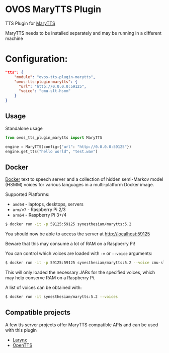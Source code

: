 # OVOS MaryTTS Plugin

TTS Plugin for [MaryTTS](https://github.com/marytts/marytts)

MaryTTS needs to be installed separately and may be running in a different machine


# Configuration:

```json
"tts": {
    "module": "ovos-tts-plugin-marytts",
    "ovos-tts-plugin-marytts": {
      "url": "http://0.0.0.0:59125",
      "voice": "cmu-slt-hsmm"
    }
}
```


## Usage

Standalone usage

```python
from ovos_tts_plugin_marytts import MaryTTS

engine = MaryTTS(config={"url": "http://0.0.0.0:59125"})
engine.get_tts("hello world", "test.wav")
```

## Docker

[Docker](https://github.com/synesthesiam/docker-marytts) text to speech server and a collection of hidden semi-Markov model (HSMM) voices for various languages in a multi-platform Docker image.

Supported Platforms:

* `amd64` - laptops, desktops, servers
* `arm/v7` - Raspberry Pi 2/3
* `arm64` - Raspberry Pi 3+/4

```bash
$ docker run -it -p 59125:59125 synesthesiam/marytts:5.2
```

You should now be able to access the server at [http://localhost:59125](http://localhost:59125)

Beware that this may consume a lot of RAM on a Raspberry Pi!

You can control which voices are loaded with `-v` or `--voice` arguments:

```bash
$ docker run -it -p 59125:59125 synesthesiam/marytts:5.2 --voice cmu-slt-hsmm --voice cmu-rms-hsmm
```

This will only loaded the necessary JARs for the specified voices, which may help conserve RAM on a Raspberry Pi.

A list of voices can be obtained with:

```bash
$ docker run -it synesthesiam/marytts:5.2 --voices
```

## Compatible projects

A few tts server projects offer MaryTTS compatible APIs and can be used with this plugin

- [Larynx](https://github.com/rhasspy/larynx#marytts-compatible-api)
- [OpenTTS](https://github.com/synesthesiam/opentts#marytts-compatible-endpoint)